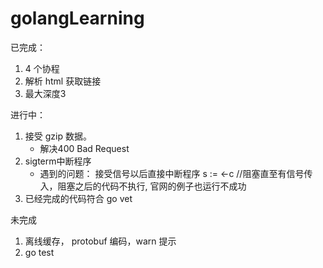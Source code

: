 # golangLearning #

已完成：

1. 4 个协程
2. 解析 html 获取链接
3. 最大深度3

进行中：

1. 接受 gzip 数据。
    - 解决400 Bad Request
2. sigterm中断程序
    - 遇到的问题： 接受信号以后直接中断程序
                s := <-c //阻塞直至有信号传入，阻塞之后的代码不执行, 官网的例子也运行不成功
3. 已经完成的代码符合 go vet

未完成

1. 离线缓存， protobuf 编码，warn 提示
2. go test